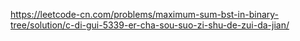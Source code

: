 https://leetcode-cn.com/problems/maximum-sum-bst-in-binary-tree/solution/c-di-gui-5339-er-cha-sou-suo-zi-shu-de-zui-da-jian/
